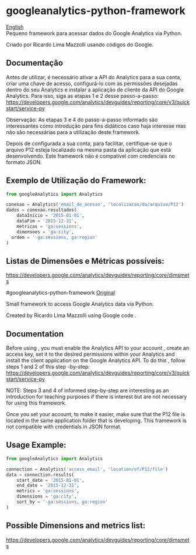 # googleanalytics-python-framework
<a href="#ingles">English</a><br/>
Pequeno framework para acessar dados do Google Analytics via Python.

Criado por Ricardo Lima Mazzolli usando códigos do Google.

## Documentação

Antes de utilizar, é necessário ativar a API do Analytics para a sua conta, criar uma chave de acesso, configurá-lo com as permissões desejadas dentro do seu Analytics e instalar a aplicação de cliente da API do Google Analytics. Para isso, siga as etapas 1 e 2 desse passo-a-passo:
https://developers.google.com/analytics/devguides/reporting/core/v3/quickstart/service-py

Observação: As etapas 3 e 4 do passo-a-passo informado são interessantes como introdução para fins didáticos caso haja interesse mas não são necessárias para a utilização deste framework.

Depois de configurada a sua conta, para facilitar, certifique-se que o arquivo P12 esteja localizado na mesma pasta da aplicação que está desenvolvendo. Este framework não é compatível com credenciais no formato JSON.

## Exemplo de Utilização do Framework:

```python
from googleAnalytics import Analytics

conexao = Analytics('email_de_acesso', 'localizacao/do/arquivo/P12')
dados = conexao.resultados(
	dataInicio = '2015-01-01',
	dataFim = '2015-12-31',
	metricas = 'ga:sessions',
	dimensoes = 'ga:city',
  ordem = '-ga:sessions, ga:region'
)
```

## Listas de Dimensões e Métricas possíveis:
https://developers.google.com/analytics/devguides/reporting/core/dimsmets

<a name="ingles"></a>
#googleanalytics-python-framework
<a href="#">Original</a>

Small framework to access Google Analytics data via Python.

Created by Ricardo Lima Mazzolli using Google code .

## Documentation

Before using , you must enable the Analytics API to your account , create an access key, set it to the desired permissions within your Analytics and install the client application on the Google Analytics API. To do this , follow steps 1 and 2 of this step -by-step:
https://developers.google.com/analytics/devguides/reporting/core/v3/quickstart/service-py

NOTE: Steps 3 and 4 of informed step-by-step are interesting as an introduction for teaching purposes if there is interest but are not necessary for using this framework.

Once you set your account, to make it easier, make sure that the P12 file is located in the same application folder that is developing. This framework is not compatible with credentials in JSON format.

## Usage Example:

```python
from googleAnalytics import Analytics

connection = Analytics('access_email', 'location/of/P12/file')
data = connection.results(
	start_date = '2015-01-01',
	end_date = '2015-12-31',
	metrics = 'ga:sessions',
	dimensions = 'ga:city',
	sort_by = '-ga:sessions, ga:region'
)
```

## Possible Dimensions and metrics list:
https://developers.google.com/analytics/devguides/reporting/core/dimsmets
